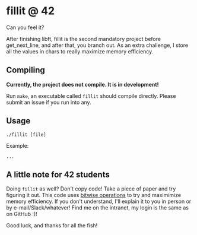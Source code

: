 # fillit @ 42
Can you feel it?

After finishing libft, fillit is the second mandatory project before get_next_line, and after that, you branch out. As an extra challenge, I store all the values in chars to really maximize memory efficiency.

## Compiling
**Currently, the project does not compile. It is in development!**

Run `make`, an executable called `fillit` should compile directly. Please submit an issue if you run into any.

## Usage
`./fillit [file]`

Example:
```
...
```

## A little note for 42 students
Doing `fillit` as well? Don't copy code! Take a piece of paper and try figuring it out. This code uses [bitwise operations](https://en.wikipedia.org/wiki/Bitwise_operations_in_C) to try and maximimize memory efficiency. If you don't understand, I'll explain it to you in person or by e-mail/Slack/whatever! Find me on the intranet, my login is the same as on GitHub :)! 

Good luck, and thanks for all the fish!
